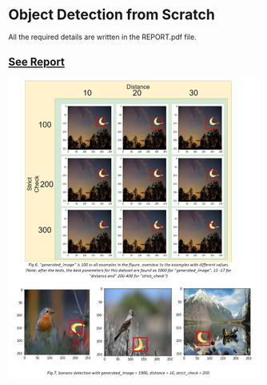 # Object Detection from Scratch

All the required details are written in the REPORT.pdf file.

## [See Report](https://github.com/aerarslan/Object-Detection-from-Scratch/blob/master/REPORT.pdf)

![Figures](https://raw.githubusercontent.com/aerarslan/Banana-Detection-with-CNN/master/figures.png)
